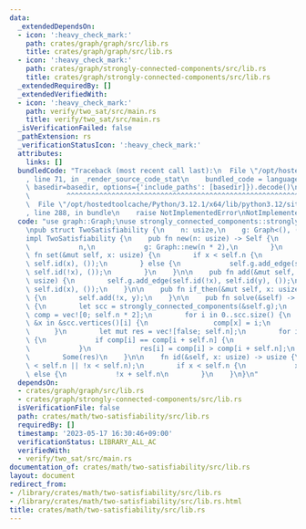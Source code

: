 ```yaml
---
data:
  _extendedDependsOn:
  - icon: ':heavy_check_mark:'
    path: crates/graph/graph/src/lib.rs
    title: crates/graph/graph/src/lib.rs
  - icon: ':heavy_check_mark:'
    path: crates/graph/strongly-connected-components/src/lib.rs
    title: crates/graph/strongly-connected-components/src/lib.rs
  _extendedRequiredBy: []
  _extendedVerifiedWith:
  - icon: ':heavy_check_mark:'
    path: verify/two_sat/src/main.rs
    title: verify/two_sat/src/main.rs
  _isVerificationFailed: false
  _pathExtension: rs
  _verificationStatusIcon: ':heavy_check_mark:'
  attributes:
    links: []
  bundledCode: "Traceback (most recent call last):\n  File \"/opt/hostedtoolcache/Python/3.12.1/x64/lib/python3.12/site-packages/onlinejudge_verify/documentation/build.py\"\
    , line 71, in _render_source_code_stat\n    bundled_code = language.bundle(stat.path,\
    \ basedir=basedir, options={'include_paths': [basedir]}).decode()\n          \
    \         ^^^^^^^^^^^^^^^^^^^^^^^^^^^^^^^^^^^^^^^^^^^^^^^^^^^^^^^^^^^^^^^^^^^^^^^^^^^^^^^^^\n\
    \  File \"/opt/hostedtoolcache/Python/3.12.1/x64/lib/python3.12/site-packages/onlinejudge_verify/languages/rust.py\"\
    , line 288, in bundle\n    raise NotImplementedError\nNotImplementedError\n"
  code: "use graph::Graph;\nuse strongly_connected_components::strongly_connected_components;\n\
    \npub struct TwoSatisfiability {\n    n: usize,\n    g: Graph<(), ()>,\n}\n\n\
    impl TwoSatisfiability {\n    pub fn new(n: usize) -> Self {\n        Self {\n\
    \            n,\n            g: Graph::new(n * 2),\n        }\n    }\n\n    pub\
    \ fn set(&mut self, x: usize) {\n        if x < self.n {\n            self.g.add_edge(self.id(!x),\
    \ self.id(x), ());\n        } else {\n            self.g.add_edge(self.id(x),\
    \ self.id(!x), ());\n        }\n    }\n\n    pub fn add(&mut self, x: usize, y:\
    \ usize) {\n        self.g.add_edge(self.id(!x), self.id(y), ());\n        self.g.add_edge(self.id(!y),\
    \ self.id(x), ());\n    }\n\n    pub fn if_then(&mut self, x: usize, y: usize)\
    \ {\n        self.add(!x, y);\n    }\n\n    pub fn solve(&self) -> Option<Vec<bool>>\
    \ {\n        let scc = strongly_connected_components(&self.g);\n        let mut\
    \ comp = vec![0; self.n * 2];\n        for i in 0..scc.size() {\n            for\
    \ &x in &scc.vertices()[i] {\n                comp[x] = i;\n            }\n  \
    \      }\n        let mut res = vec![false; self.n];\n        for i in 0..self.n\
    \ {\n            if comp[i] == comp[i + self.n] {\n                return None;\n\
    \            }\n            res[i] = comp[i] > comp[i + self.n];\n        }\n\
    \        Some(res)\n    }\n\n    fn id(&self, x: usize) -> usize {\n        assert!(x\
    \ < self.n || !x < self.n);\n        if x < self.n {\n            x\n        }\
    \ else {\n            !x + self.n\n        }\n    }\n}\n"
  dependsOn:
  - crates/graph/graph/src/lib.rs
  - crates/graph/strongly-connected-components/src/lib.rs
  isVerificationFile: false
  path: crates/math/two-satisfiability/src/lib.rs
  requiredBy: []
  timestamp: '2023-05-17 16:30:46+09:00'
  verificationStatus: LIBRARY_ALL_AC
  verifiedWith:
  - verify/two_sat/src/main.rs
documentation_of: crates/math/two-satisfiability/src/lib.rs
layout: document
redirect_from:
- /library/crates/math/two-satisfiability/src/lib.rs
- /library/crates/math/two-satisfiability/src/lib.rs.html
title: crates/math/two-satisfiability/src/lib.rs
---
```

